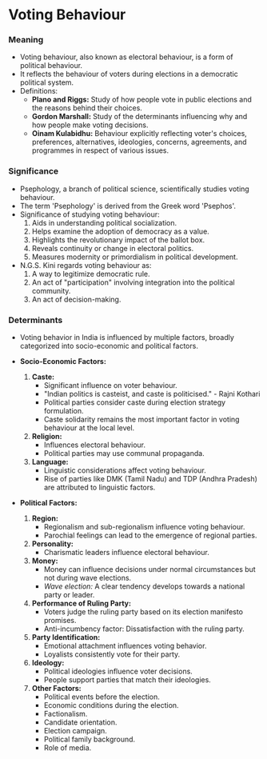 # Voting Behaviour

### Meaning
*   Voting behaviour, also known as electoral behaviour, is a form of political behaviour.
*   It reflects the behaviour of voters during elections in a democratic political system.
*   Definitions:
    *   **Plano and Riggs:** Study of how people vote in public elections and the reasons behind their choices.
    *   **Gordon Marshall:** Study of the determinants influencing why and how people make voting decisions.
    *   **Oinam Kulabidhu:** Behaviour explicitly reflecting voter's choices, preferences, alternatives, ideologies, concerns, agreements, and programmes in respect of various issues.

### Significance
*   Psephology, a branch of political science, scientifically studies voting behaviour.
*   The term 'Psephology' is derived from the Greek word 'Psephos'.
*   Significance of studying voting behaviour:
    1.  Aids in understanding political socialization.
    2.  Helps examine the adoption of democracy as a value.
    3.  Highlights the revolutionary impact of the ballot box.
    4.  Reveals continuity or change in electoral politics.
    5.  Measures modernity or primordialism in political development.
*   N.G.S. Kini regards voting behaviour as:
    1.  A way to legitimize democratic rule.
    2.  An act of "participation" involving integration into the political community.
    3.  An act of decision-making.
### Determinants
*   Voting behavior in India is influenced by multiple factors, broadly categorized into socio-economic and political factors.
*   **Socio-Economic Factors:**

    1.  **Caste:**
        *   Significant influence on voter behaviour.
        *   "Indian politics is casteist, and caste is politicised." - Rajni Kothari
        *   Political parties consider caste during election strategy formulation.
        *   Caste solidarity remains the most important factor in voting behaviour at the local level.
    2.  **Religion:**
        *   Influences electoral behaviour.
        *   Political parties may use communal propaganda.
    3.  **Language:**
        *   Linguistic considerations affect voting behaviour.
        *   Rise of parties like DMK (Tamil Nadu) and TDP (Andhra Pradesh) are attributed to linguistic factors.
*   **Political Factors:**
    1.  **Region:**
        *   Regionalism and sub-regionalism influence voting behaviour.
        *   Parochial feelings can lead to the emergence of regional parties.
    2.  **Personality:**
        *   Charismatic leaders influence electoral behaviour.
    3.  **Money:**
        *   Money can influence decisions under normal circumstances but not during wave elections.
        *   *Wave election:* A clear tendency develops towards a national party or leader.
    4.  **Performance of Ruling Party:**
        *   Voters judge the ruling party based on its election manifesto promises.
        *   Anti-incumbency factor: Dissatisfaction with the ruling party.
    5.  **Party Identification:**
        *   Emotional attachment influences voting behavior.
        *   Loyalists consistently vote for their party.
    6.  **Ideology:**
        *   Political ideologies influence voter decisions.
        *   People support parties that match their ideologies.
    7.  **Other Factors:**
        *   Political events before the election.
        *   Economic conditions during the election.
        *   Factionalism.
        *   Candidate orientation.
        *   Election campaign.
        *   Political family background.
        *   Role of media.
